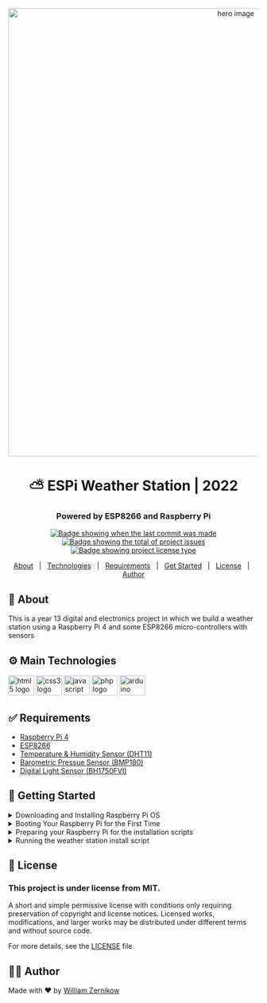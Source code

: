 <div align="center">
  <img src="https://cdn.lansec.net/wzernikow/github/weather-pi-project/hero-img.png" width=900" alt="hero image" />
</div>
<div align="center">
  <h1 align="center">⛅ ESPi Weather Station | 2022</h1>
  <h3>Powered by ESP8266 and Raspberry Pi</h3>
</div>
<p align="center">
  <a href="https://github.com/wzern/weather-pi-project/commits/main" target="_blank">
    <img src="https://img.shields.io/github/last-commit/wzern/weather-pi-project?" alt="Badge showing when the last commit was made"/>
  </a>

  <a href="https://github.com/wzern/weather-pi-project/issues" target="_blank">
    <img src="https://img.shields.io/github/issues/wzern/weather-pi-project?" alt="Badge showing the total of project issues"/>
  </a>
  
  <a href="https://github.com/wzern/weather-pi-project/blob/main/LICENSE" target="_blank">
    <img alt="Badge showing project license type" src="https://img.shields.io/github/license/wzern/weather-pi-project?color=f85149">
  </a>
</p>
<div align="center">
  <a href="#about">About</a> &#xa0; | &#xa0;
  <a href="#technologies">Technologies</a> &#xa0; | &#xa0;
  <a href="#requirements">Requirements</a> &#xa0; | &#xa0;
  <a href="#getting-started">Get Started</a> &#xa0; | &#xa0;
  <a href="#license">License</a> &#xa0; | &#xa0;
  <a href="#author">Author</a>
</div>
<h2 id="about">🎯 About</h2>
This is a year 13 digital and electronics project in which we build a weather station using a Raspberry Pi 4 and some ESP8266 micro-controllers with sensors

<h2 id="technologies">⚙️ Main Technologies</h2>
<div align="left">
  <img src="https://cdn.jsdelivr.net/gh/devicons/devicon/icons/html5/html5-original.svg" height="40" width="52" alt="html5 logo"  />
  <img src="https://cdn.jsdelivr.net/gh/devicons/devicon/icons/css3/css3-original.svg" height="40" width="52" alt="css3 logo"  />
  <img src="https://cdn.jsdelivr.net/gh/devicons/devicon/icons/javascript/javascript-original.svg" height="40" width="52" alt="javascript logo"  />
  <img src="https://cdn.jsdelivr.net/gh/devicons/devicon/icons/php/php-original.svg" height="40" width="52" alt="php logo"  />
  <img src="https://cdn.jsdelivr.net/gh/devicons/devicon/icons/arduino/arduino-original.svg" height="40" width="52" alt="arduino logo"  />
</div>

<h2 id="requirements">✅ Requirements</h2>
<ul>
  <li><a href="#">Raspberry Pi 4</a></li>
  <li><a href="#">ESP8266</a></li>
  <li><a href="#">Temperature & Humidity Sensor (DHT11)</a></li>
  <li><a href="#">Barometric Pressue Sensor (BMP180)</a></li>
  <li><a href="#">Digital Light Sensor (BH1750FVI)</a></li>
</ul>

<h2 id="getting-started">🚀 Getting Started</h2>

<details>
  <summary markdown="span"> Downloading and Installing Raspberry Pi OS</summary>
  <h3>Downloading and Installing Raspberry Pi OS</h3>
  <p>Once you have all the required components, use the next steps to prepare your Raspberry Pi 4 to act as a database and webserver for your weather station system. This is where the ESP8266 sensor units will send their sensor readings for us to see in our web-browser.</p>
  <p>The following steps will work on Linux, Windows and MacOS</p>
  <ol>
    <li>Insert a microSD card / reader into your computer</li>
    <li>Download and install the <a href="https://www.raspberrypi.com/software/" target="_blank">official Raspberry Pi Imager</a></li>
    <li>Click Choose OS and select 'Raspberry Pi OS (Other)'. Then choose 'Raspberry Pi OS Lite (64-bit)'</li>
    <li>Click Choose Storage and choose your SD Card</li>
    <li>Click the Settings icon in the bottom right corner. Set the hostname to espi-weather, enable SSH, and set your password for the 'pi' user. Please DO NOT change the username, keep it as pi or else the installer script for this project will not work properly.</li>
    <li>Finally, click Write</li>
  </ol>
  <hr>
</details>

<details>
  <summary markdown="span"> Booting Your Raspberry Pi for the First Time</summary>
  <h3>Booting Your Raspberry Pi for the First Time</h3>
  <p>Coming Soon</p>
  <hr>
</details>

<details>
  <summary markdown="span"> Preparing your Raspberry Pi for the installation scripts</summary>
  <h3>Preparing your Raspberry Pi for the installation scripts</h3>
  <p>In order to run the scripts that install the software for this project, we need to install Git</p>

```shell
sudo apt install git -y
```

  <p>It is also recommended to set your Timezone so the system time is accurate. The following command is setting the timezone to Auckland, default for New Zealand</p>

```shell
sudo timedatectl set-timezone Pacific/Auckland
```

  <hr>
</details>

<details>
  <summary markdown="span"> Running the weather station install script</summary>
  <h3>Running the weather station install script</h3>
  <p>This script was built to configure the Raspberry Pi as a database and webserver. It will pull the latest firmware from this repository, configure the backend services, and install the web-interface where you will be able to visualise the sensor data and configure system settings</p>

  <p>First we clone my repository into the home directory</p>

```shell
cd ~/
git clone https://github.com/wzern/weather-pi-project
cd weather-pi-project/
```

<p>Next we execute the install.sh script</p>

```shell
sudo bash install.sh
```

<h3>First time logging in</h3>
<h4>ESPi Weather Interface - https://raspberry_pi_ip/</h4>
<h4>Username: <em>admin</em></h4>
<h4>Password: <em>password</em></h4>

<p>If you encounter problems with the script, please open a new issue on this repository with a screenshot of the script's output</p>

  <hr>
</details>

<h2 id="license">📝 License</h2>
<h3>This project is under license from MIT.</h3>
<p>A short and simple permissive license with conditions only requiring preservation of copyright and license notices. Licensed works, modifications, and larger works may be distributed under different terms and without source code.</p>

<p>For more details, see the <a href="https://github.com/wzern/weather-pi-project/blob/main/LICENSE">LICENSE</a> file.</p>

<h2 id="author">🙋‍♂️ Author</h2>
<p>Made with ❤️ by <a href="https://github.com/wzern">William Zernikow</a></p>
